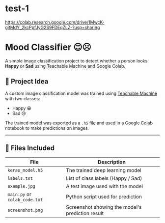 # test-1
https://colab.research.google.com/drive/1MwcK-gitMdY_2kcPpfJyG2S9FDEqZLZ-?usp=sharing
# Mood Classifier 😊☹️

A simple image classification project to detect whether a person looks **Happy** or **Sad** using Teachable Machine and Google Colab.

## 🧠 Project Idea

A custom image classification model was trained using [Teachable Machine](https://teachablemachine.withgoogle.com/) with two classes:
- Happy 😀
- Sad 😢

The trained model was exported as a `.h5` file and used in a Google Colab notebook to make predictions on images.

---

## 📁 Files Included

| File | Description |
|------|-------------|
| `keras_model.h5` | The trained deep learning model |
| `labels.txt` | List of class labels (Happy / Sad) |
| `example.jpg` | A test image used with the model |
| `main.py` or `colab_code.txt` | Python script used for prediction |
| `screenshot.png` | Screenshot showing the model's prediction result |

